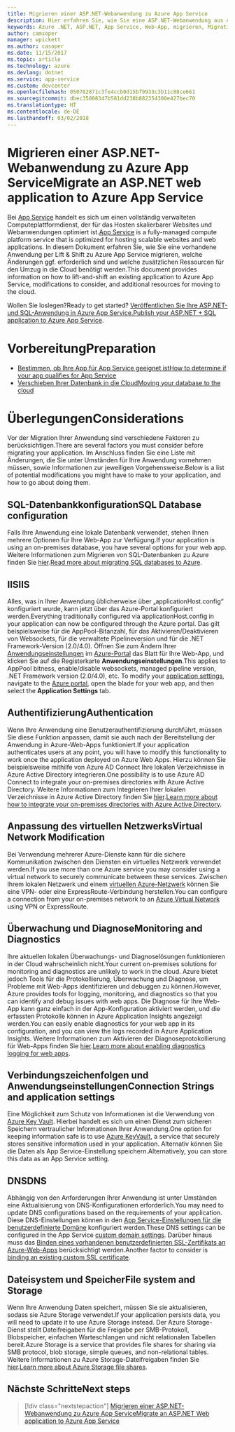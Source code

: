 ```yaml
---
title: Migrieren einer ASP.NET-Webanwendung zu Azure App Service
description: Hier erfahren Sie, wie Sie eine ASP.NET-Webanwendung aus einer lokalen Umgebung zu Azure App Service migrieren.
keywords: Azure .NET, ASP.NET, App Service, Web-App, migrieren, Migration
author: camsoper
manager: wpickett
ms.author: casoper
ms.date: 11/15/2017
ms.topic: article
ms.technology: azure
ms.devlang: dotnet
ms.service: app-service
ms.custom: devcenter
ms.openlocfilehash: 050782871c3fe4ccb0d15bf9933c3b11c88ce661
ms.sourcegitcommit: dbec35008347b581dd238b882354300e427bec70
ms.translationtype: HT
ms.contentlocale: de-DE
ms.lasthandoff: 03/02/2018
---
```

# <a name="migrate-an-aspnet-web-application-to-azure-app-service"></a><span data-ttu-id="89522-104">Migrieren einer ASP.NET-Webanwendung zu Azure App Service</span><span class="sxs-lookup"><span data-stu-id="89522-104">Migrate an ASP.NET web application to Azure App Service</span></span>

<span data-ttu-id="89522-105">Bei [App Service](https://docs.microsoft.com/azure/app-service/app-service-web-overview#why-use-web-apps) handelt es sich um einen vollständig verwalteten Computeplattformdienst, der für das Hosten skalierbarer Websites und Webanwendungen optimiert ist.</span><span class="sxs-lookup"><span data-stu-id="89522-105">[App Service](https://docs.microsoft.com/azure/app-service/app-service-web-overview#why-use-web-apps) is a fully-managed compute platform service that is optimized for hosting scalable websites and web applications.</span></span> <span data-ttu-id="89522-106">In diesem Dokument erfahren Sie, wie Sie eine vorhandene Anwendung per Lift & Shift zu Azure App Service migrieren, welche Änderungen ggf. erforderlich sind und welche zusätzlichen Ressourcen für den Umzug in die Cloud benötigt werden.</span><span class="sxs-lookup"><span data-stu-id="89522-106">This document provides information on how to lift-and-shift an existing application to Azure App Service, modifications to consider, and additional resources for moving to the cloud.</span></span>

<span data-ttu-id="89522-107">Wollen Sie loslegen?</span><span class="sxs-lookup"><span data-stu-id="89522-107">Ready to get started?</span></span> <span data-ttu-id="89522-108">[Veröffentlichen Sie Ihre ASP.NET- und SQL-Anwendung in Azure App Service.](https://go.microsoft.com/fwlink/?linkid=863214)</span><span class="sxs-lookup"><span data-stu-id="89522-108">[Publish your ASP.NET + SQL application to Azure App Service](https://go.microsoft.com/fwlink/?linkid=863214).</span></span>

# <a name="preparation"></a><span data-ttu-id="89522-109">Vorbereitung</span><span class="sxs-lookup"><span data-stu-id="89522-109">Preparation</span></span>   
* [<span data-ttu-id="89522-110">Bestimmen, ob Ihre App für App Service geeignet ist</span><span class="sxs-lookup"><span data-stu-id="89522-110">How to determine if your app qualifies for App Service</span></span>](https://azure.microsoft.com/downloads/migration-assistant/)
* [<span data-ttu-id="89522-111">Verschieben Ihrer Datenbank in die Cloud</span><span class="sxs-lookup"><span data-stu-id="89522-111">Moving your database to the cloud</span></span>](https://go.microsoft.com/fwlink/?linkid=863217)

# <a name="considerations"></a><span data-ttu-id="89522-112">Überlegungen</span><span class="sxs-lookup"><span data-stu-id="89522-112">Considerations</span></span>
<span data-ttu-id="89522-113">Vor der Migration Ihrer Anwendung sind verschiedene Faktoren zu berücksichtigen.</span><span class="sxs-lookup"><span data-stu-id="89522-113">There are several factors you must consider before migrating your application.</span></span> <span data-ttu-id="89522-114">Im Anschluss finden Sie eine Liste mit Änderungen, die Sie unter Umständen für Ihre Anwendung vornehmen müssen, sowie Informationen zur jeweiligen Vorgehensweise.</span><span class="sxs-lookup"><span data-stu-id="89522-114">Below is a list of potential modifications you might have to make to your application, and how to go about doing them.</span></span>

## <a name="sql-database-configuration"></a><span data-ttu-id="89522-115">SQL-Datenbankkonfiguration</span><span class="sxs-lookup"><span data-stu-id="89522-115">SQL Database configuration</span></span>
<span data-ttu-id="89522-116">Falls Ihre Anwendung eine lokale Datenbank verwendet, stehen Ihnen mehrere Optionen für Ihre Web-App zur Verfügung.</span><span class="sxs-lookup"><span data-stu-id="89522-116">If your application is using an on-premises database, you have several options for your web app.</span></span> <span data-ttu-id="89522-117">Weitere Informationen zum Migrieren von SQL-Datenbanken zu Azure finden Sie [hier](https://go.microsoft.com/fwlink/?linkid=863217).</span><span class="sxs-lookup"><span data-stu-id="89522-117">[Read more about migrating SQL databases to Azure](https://go.microsoft.com/fwlink/?linkid=863217).</span></span>

## <a name="iis"></a><span data-ttu-id="89522-118">IIS</span><span class="sxs-lookup"><span data-stu-id="89522-118">IIS</span></span>
<span data-ttu-id="89522-119">Alles, was in Ihrer Anwendung üblicherweise über „applicationHost.config“ konfiguriert wurde, kann jetzt über das Azure-Portal konfiguriert werden.</span><span class="sxs-lookup"><span data-stu-id="89522-119">Everything traditionally configured via applicationHost.config in your application can now be configured through the Azure portal.</span></span> <span data-ttu-id="89522-120">Das gilt beispielsweise für die AppPool-Bitanzahl, für das Aktivieren/Deaktivieren von Websockets, für die verwaltete Pipelineversion und für die .NET Framework-Version (2.0/4.0). Öffnen Sie zum Ändern Ihrer [Anwendungseinstellungen](https://docs.microsoft.com/azure/app-service/web-sites-configure) im [Azure-Portal](https://portal.azure.com) das Blatt für Ihre Web-App, und klicken Sie auf die Registerkarte **Anwendungseinstellungen**.</span><span class="sxs-lookup"><span data-stu-id="89522-120">This applies to AppPool bitness, enable/disable websockets, managed pipeline version, .NET Framework version (2.0/4.0), etc. To modify your [application settings](https://docs.microsoft.com/azure/app-service/web-sites-configure), navigate to the [Azure portal](https://portal.azure.com), open the blade for your web app, and then select the **Application Settings** tab.</span></span>

## <a name="authentication"></a><span data-ttu-id="89522-121">Authentifizierung</span><span class="sxs-lookup"><span data-stu-id="89522-121">Authentication</span></span>
<span data-ttu-id="89522-122">Wenn Ihre Anwendung eine Benutzerauthentifizierung durchführt, müssen Sie diese Funktion anpassen, damit sie auch nach der Bereitstellung der Anwendung in Azure-Web-Apps funktioniert.</span><span class="sxs-lookup"><span data-stu-id="89522-122">If your application authenticates users at any point, you will have to modify this functionality to work once the application deployed on Azure Web Apps.</span></span> <span data-ttu-id="89522-123">Hierzu können Sie beispielsweise mithilfe von Azure AD Connect Ihre lokalen Verzeichnisse in Azure Active Directory integrieren.</span><span class="sxs-lookup"><span data-stu-id="89522-123">One possibility is to use Azure AD Connect to integrate your on-premises directories with Azure Active Directory.</span></span> <span data-ttu-id="89522-124">Weitere Informationen zum Integrieren Ihrer lokalen Verzeichnisse in Azure Active Directory finden Sie [hier](https://docs.microsoft.com/azure/active-directory/connect/active-directory-aadconnect).</span><span class="sxs-lookup"><span data-stu-id="89522-124">[Learn more about how to integrate your on-premises directories with Azure Active Directory](https://docs.microsoft.com/azure/active-directory/connect/active-directory-aadconnect).</span></span>

## <a name="virtual-network-modification"></a><span data-ttu-id="89522-125">Anpassung des virtuellen Netzwerks</span><span class="sxs-lookup"><span data-stu-id="89522-125">Virtual Network Modification</span></span>
<span data-ttu-id="89522-126">Bei Verwendung mehrerer Azure-Dienste kann für die sichere Kommunikation zwischen den Diensten ein virtuelles Netzwerk verwendet werden.</span><span class="sxs-lookup"><span data-stu-id="89522-126">If you use more than one Azure service you may consider using a virtual network to securely communicate between these services.</span></span> <span data-ttu-id="89522-127">Zwischen Ihrem lokalen Netzwerk und einem [virtuellen Azure-Netzwerk](https://docs.microsoft.com/azure/app-service/web-sites-integrate-with-vnet) können Sie eine VPN- oder eine ExpressRoute-Verbindung herstellen.</span><span class="sxs-lookup"><span data-stu-id="89522-127">You can configure a connection from your on-premises network to an [Azure Virtual Network](https://docs.microsoft.com/azure/app-service/web-sites-integrate-with-vnet) using VPN or ExpressRoute.</span></span>

## <a name="monitoring-and-diagnostics"></a><span data-ttu-id="89522-128">Überwachung und Diagnose</span><span class="sxs-lookup"><span data-stu-id="89522-128">Monitoring and Diagnostics</span></span>
<span data-ttu-id="89522-129">Ihre aktuellen lokalen Überwachungs- und Diagnoselösungen funktionieren in der Cloud wahrscheinlich nicht.</span><span class="sxs-lookup"><span data-stu-id="89522-129">Your current on-premises solutions for monitoring and diagnostics are unlikely to work in the cloud.</span></span> <span data-ttu-id="89522-130">Azure bietet jedoch Tools für die Protokollierung, Überwachung und Diagnose, um Probleme mit Web-Apps identifizieren und debuggen zu können.</span><span class="sxs-lookup"><span data-stu-id="89522-130">However, Azure provides tools for logging, monitoring, and diagnostics so that you can identify and debug issues with web apps.</span></span> <span data-ttu-id="89522-131">Die Diagnose für Ihre Web-App kann ganz einfach in der App-Konfiguration aktiviert werden, und die erfassten Protokolle können in Azure Application Insights angezeigt werden.</span><span class="sxs-lookup"><span data-stu-id="89522-131">You can easily enable diagnostics for your web app in its configuration, and you can view the logs recorded in Azure Application Insights.</span></span> <span data-ttu-id="89522-132">Weitere Informationen zum Aktivieren der Diagnoseprotokollierung für Web-Apps finden Sie [hier](https://docs.microsoft.com/azure/app-service/web-sites-enable-diagnostic-log).</span><span class="sxs-lookup"><span data-stu-id="89522-132">[Learn more about enabling diagnostics logging for web apps](https://docs.microsoft.com/azure/app-service/web-sites-enable-diagnostic-log).</span></span>

## <a name="connection-strings-and-application-settings"></a><span data-ttu-id="89522-133">Verbindungszeichenfolgen und Anwendungseinstellungen</span><span class="sxs-lookup"><span data-stu-id="89522-133">Connection Strings and application settings</span></span>
<span data-ttu-id="89522-134">Eine Möglichkeit zum Schutz von Informationen ist die Verwendung von [Azure Key Vault](https://docs.microsoft.com/azure/key-vault/). Hierbei handelt es sich um einen Dienst zum sicheren Speichern vertraulicher Informationen Ihrer Anwendung.</span><span class="sxs-lookup"><span data-stu-id="89522-134">One option for keeping information safe is to use [Azure KeyVault](https://docs.microsoft.com/azure/key-vault/), a service that securely stores sensitive information used in your application.</span></span> <span data-ttu-id="89522-135">Alternativ können Sie die Daten als App Service-Einstellung speichern.</span><span class="sxs-lookup"><span data-stu-id="89522-135">Alternatively, you can store this data as an App Service setting.</span></span>

## <a name="dns"></a><span data-ttu-id="89522-136">DNS</span><span class="sxs-lookup"><span data-stu-id="89522-136">DNS</span></span>
<span data-ttu-id="89522-137">Abhängig von den Anforderungen Ihrer Anwendung ist unter Umständen eine Aktualisierung von DNS-Konfigurationen erforderlich.</span><span class="sxs-lookup"><span data-stu-id="89522-137">You may need to update DNS configurations based on the requirements of your application.</span></span> <span data-ttu-id="89522-138">Diese DNS-Einstellungen können in den [App Service-Einstellungen für die benutzerdefinierte Domäne](https://docs.microsoft.com/azure/app-service/app-service-web-tutorial-custom-domain) konfiguriert werden.</span><span class="sxs-lookup"><span data-stu-id="89522-138">These DNS settings can be configured in the App Service [custom domain settings](https://docs.microsoft.com/azure/app-service/app-service-web-tutorial-custom-domain).</span></span> <span data-ttu-id="89522-139">Darüber hinaus muss das [Binden eines vorhandenen benutzerdefinierten SSL-Zertifikats an Azure-Web-Apps](https://docs.microsoft.com/azure/app-service/app-service-web-tutorial-custom-ssl) berücksichtigt werden.</span><span class="sxs-lookup"><span data-stu-id="89522-139">Another factor to consider is [binding an existing custom SSL certificate](https://docs.microsoft.com/azure/app-service/app-service-web-tutorial-custom-ssl).</span></span>

## <a name="file-system-and-storage"></a><span data-ttu-id="89522-140">Dateisystem und Speicher</span><span class="sxs-lookup"><span data-stu-id="89522-140">File system and Storage</span></span>
<span data-ttu-id="89522-141">Wenn Ihre Anwendung Daten speichert, müssen Sie sie aktualisieren, sodass sie Azure Storage verwendet.</span><span class="sxs-lookup"><span data-stu-id="89522-141">If your application persists data, you will need to update it to use Azure Storage instead.</span></span> <span data-ttu-id="89522-142">Der Azure Storage-Dienst stellt Dateifreigaben für die Freigabe per SMB-Protokoll, Blobspeicher, einfachen Warteschlangen und nicht relationalen Tabellen bereit.</span><span class="sxs-lookup"><span data-stu-id="89522-142">Azure Storage is a service that provides file shares for sharing via SMB protocol, blob storage, simple queues, and non-relational tables.</span></span> <span data-ttu-id="89522-143">Weitere Informationen zu Azure Storage-Dateifreigaben finden Sie [hier](https://docs.microsoft.com/azure/storage/files/storage-files-introduction).</span><span class="sxs-lookup"><span data-stu-id="89522-143">[Learn more about Azure Storage file shares](https://docs.microsoft.com/azure/storage/files/storage-files-introduction).</span></span>

## <a name="next-steps"></a><span data-ttu-id="89522-144">Nächste Schritte</span><span class="sxs-lookup"><span data-stu-id="89522-144">Next steps</span></span>

> [!div class="nextstepaction"]
> [<span data-ttu-id="89522-145">Migrieren einer ASP.NET-Webanwendung zu Azure App Service</span><span class="sxs-lookup"><span data-stu-id="89522-145">Migrate an ASP.NET Web application to Azure App Service</span></span>](https://aka.ms/azure-webapp-migrate)
